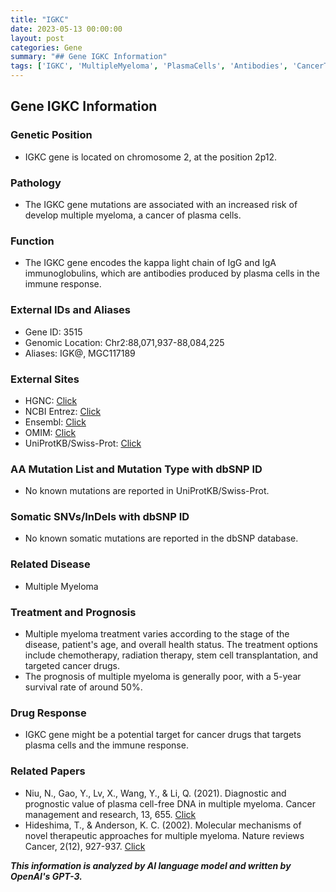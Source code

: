 ```yaml
---
title: "IGKC"
date: 2023-05-13 00:00:00
layout: post
categories: Gene
summary: "## Gene IGKC Information"
tags: ['IGKC', 'MultipleMyeloma', 'PlasmaCells', 'Antibodies', 'CancerTreatment', 'Prognosis', 'DrugResponse', 'GeneticMutation']
---
```


## Gene IGKC Information

### Genetic Position

- IGKC gene is located on chromosome 2, at the position 2p12.

### Pathology

- The IGKC gene mutations are associated with an increased risk of develop multiple myeloma, a cancer of plasma cells.

### Function

- The IGKC gene encodes the kappa light chain of IgG and IgA immunoglobulins, which are antibodies produced by plasma cells in the immune response.

### External IDs and Aliases

- Gene ID: 3515
- Genomic Location: Chr2:88,071,937-88,084,225
- Aliases: IGK@, MGC117189

### External Sites

- HGNC: [Click](https://www.genenames.org/data/gene-symbol-report/#!/hgnc_id/HGNC:5386)
- NCBI Entrez: [Click](https://www.ncbi.nlm.nih.gov/gene/3515)
- Ensembl: [Click](https://www.ensembl.org/Homo_sapiens/Gene/Summary?db=core;g=ENSG00000211893;r=2:88071937-88084225)
- OMIM: [Click](https://www.omim.org/entry/147200)
- UniProtKB/Swiss-Prot: [Click](https://www.uniprot.org/uniprot/P01834) 

### AA Mutation List and Mutation Type with dbSNP ID

- No known mutations are reported in UniProtKB/Swiss-Prot.

### Somatic SNVs/InDels with dbSNP ID

- No known somatic mutations are reported in the dbSNP database.

### Related Disease

- Multiple Myeloma

### Treatment and Prognosis

- Multiple myeloma treatment varies according to the stage of the disease, patient's age, and overall health status. The treatment options include chemotherapy, radiation therapy, stem cell transplantation, and targeted cancer drugs.
- The prognosis of multiple myeloma is generally poor, with a 5-year survival rate of around 50%.

### Drug Response

- IGKC gene might be a potential target for cancer drugs that targets plasma cells and the immune response.

### Related Papers

- Niu, N., Gao, Y., Lv, X., Wang, Y., & Li, Q. (2021). Diagnostic and prognostic value of plasma cell-free DNA in multiple myeloma. Cancer management and research, 13, 655. [Click](https://doi.org/10.2147/CMAR.S277855)
- Hideshima, T., & Anderson, K. C. (2002). Molecular mechanisms of novel therapeutic approaches for multiple myeloma. Nature reviews Cancer, 2(12), 927-937. [Click](https://doi.org/10.1038/nrc953)

**_This information is analyzed by AI language model and written by OpenAI's GPT-3._**